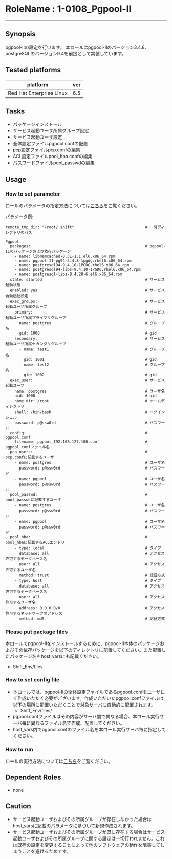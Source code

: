 # RoleName : 1-0108_Pgpool-II

---------------

## Synopsis
pgpool-Ⅱの設定を行います。 本ロールはpgpool-IIのバージョン3.4.8、postgreSQLのバージョン9.4を前提として実装しています。

## Tested platforms
platform | ver | 
-------- |-----|
Red Hat Enterprise Linux|6.5

## Tasks
- パッケージインストール
- サービス起動ユーザ所属グループ設定
- サービス起動ユーザ設定
- 全体設定ファイルpgpool.confの配置
- pcp設定ファイルpcp.confの編集
- ACL設定ファイルpool_hba.confの編集
- パスワードファイルpool_passwdの編集

## Usage 
### How to set parameter
ロールのパラメータの指定方法については[こちら](https://github.com/SHIFT-ware/shift_ware/wiki/%E5%AE%9F%E8%A1%8C%E6%96%B9%E6%B3%95#%E3%83%91%E3%83%A9%E3%83%A1%E3%83%BC%E3%82%BF%E6%8C%87%E5%AE%9A%E3%83%95%E3%82%A1%E3%82%A4%E3%83%AB%E3%81%AE%E4%BD%9C%E6%88%90%E3%81%A8%E9%85%8D%E7%BD%AE)をご覧ください。

パラメータ例:
```
remote_tmp_dir: "/root/.shift"                               # 一時ディレクトリのパス

Pgpool:
  packages:                                                  # pgpool-IIのパッケージおよび依存パッケージ
    - name: libmemcached-0.31-1.1.el6.x86_64.rpm
    - name: pgpool-II-pg94-3.4.8-1pgdg.rhel6.x86_64.rpm
    - name: postgresql94-9.4.10-1PGDG.rhel6.x86_64.rpm
    - name: postgresql94-libs-9.4.10-1PGDG.rhel6.x86_64.rpm
    - name: postgresql-libs-8.4.20-6.el6.x86_64.rpm
  state: started                                             # サービス起動状態
  enabled: yes                                               # サービス自動起動設定
  exec_groups:                                               # サービス起動ユーザ所属グループ
    primary:                                                 # サービス起動ユーザ所属プライマリグループ
      name: postgres                                         # グループ名
      gid: 1000                                              # gid
    secondary:                                               # サービス起動ユーザ所属セカンダリグループ
      - name: test1                                          # グループ名
        gid: 1001                                            # gid
      - name: test2                                          # グループ名
        gid: 1002                                            # gid
  exec_user:                                                 # サービス起動ユーザ
    name: postgres                                           # ユーザ名
    uid: 1000                                                # uid
    home_dir: /root                                          # ホームディレクトリ
    shell: /bin/bash                                         # ログインシェル
    password: p@ssw0rd                                       # パスワード
  config:                                                    # pgpool.conf
    filename: pgpool_192.168.127.100.conf                    # pgpool.confファイル名
  pcp_users:                                                 # pcp.confに記載するユーザ
    - name: postgres                                         # ユーザ名
      password: p@ssw0rd                                     # パスワード
    - name: pgpool                                           # ユーザ名
      password: p@ssw0rd                                     # パスワード
  pool_passwd:                                               # pool_passwdに記載するユーザ
    - name: postgres                                         # ユーザ名
      password: p@ssw0rd                                     # パスワード
    - name: pgpool                                           # ユーザ名
      password: p@ssw0rd                                     # パスワード
  pool_hba:                                                  # pool_hbaに記載するACLエントリ
    - type: local                                            # タイプ
      database: all                                          # アクセス許可するデータベース名
      user: all                                              # アクセス許可するユーザ名
      method: trust                                          # 認証方式
    - type: host                                             # タイプ
      database: all                                          # アクセス許可するデータベース名
      user: all                                              # アクセス許可するユーザ名
      address: 0.0.0.0/0                                     # アクセス許可するネットワークのアドレス
      method: md5                                            # 認証方式

```

### Please put package files
本ロールでpgpool-IIをインストールするために、pgpool-II本体のパッケージおよびその依存パッケージを以下のディレクトリに配置してください。また配置したパッケージ名をhost_varsにも記載ください。

- Shift_Env/files

### How to set config file
- 本ロールでは、pgpool-IIの全体設定ファイルであるpgpool.confをユーザにて作成いただく必要がございます。作成いただいたpgpool.confファイルは以下の場所に配置いただくことで対象サーバに自動的に配置されます。
    - Shift_Env/files/
- pgpool.confファイルはその内容がサーバ間で異なる場合、本ロール実行サーバ毎に異なるファイル名で作成、配置してください。
- host_vars内でpgpool.confのファイル名を本ロール実行サーバ毎に指定してください。

### How to run
ロールの実行方法については[こちら](https://github.com/SHIFT-ware/shift_ware/wiki/%E5%AE%9F%E8%A1%8C%E6%96%B9%E6%B3%95#ansible-%E3%83%AD%E3%83%BC%E3%83%AB%E3%81%AE%E5%AE%9F%E8%A1%8C)をご覧ください。

## Dependent Roles
- none

## Caution 
- サービス起動ユーザおよびその所属グループが存在しなかった場合はhost_varsに記載のパラメータに基づいて新規作成されます。
- サービス起動ユーザおよびその所属グループが既に存在する場合はサービス起動ユーザおよびその所属グループに関する設定は一切行われません。これは既存の設定を変更することによって他のソフトウェアの動作を阻害してしまうことを避けるためです。
